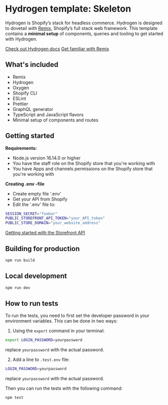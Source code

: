 # Hydrogen template: Skeleton

Hydrogen is Shopify’s stack for headless commerce. Hydrogen is designed to dovetail with [Remix](https://remix.run/), Shopify’s full stack web framework. This template contains a **minimal setup** of components, queries and tooling to get started with Hydrogen.

[Check out Hydrogen docs](https://shopify.dev/custom-storefronts/hydrogen)
[Get familiar with Remix](https://remix.run/docs/en/v1)

## What's included

- Remix
- Hydrogen
- Oxygen
- Shopify CLI
- ESLint
- Prettier
- GraphQL generator
- TypeScript and JavaScript flavors
- Minimal setup of components and routes

## Getting started

**Requirements:**

- Node.js version 16.14.0 or higher
- You have the staff role on the Shopify store that you're working with
- You have Apps and channels permissions on the Shopify store that you're working with

**Creating .env -file**

- Create empty file '.env'
- Get your API from Shopify
- Edit the '.env' file to:
```bash
SESSION_SECRET="foobar"
PUBLIC_STOREFRONT_API_TOKEN="your_API_token"
PUBLIC_STORE_DOMAIN="your_website_address"
```

[Getting started with the Storefront API](https://shopify.dev/docs/custom-storefronts/building-with-the-storefront-api/getting-started)

## Building for production

```bash
npm run build
```

## Local development

```bash
npm run dev
```
## How to run tests

To run the tests, you need to first set the developer password in your environment variables. This can be done in two ways:

1. Using the `export` command in your terminal:

```bash
export LOGIN_PASSWORD=yourpassword
```
replace `yourpassword` with the actual password.

2. Add a line to `.test.env` file:

```bash
LOGIN_PASSWORD=yourpassword
```
replace `yourpassword` with the actual password.

Then you can run the tests with the following command:

```bash
npm test
```
